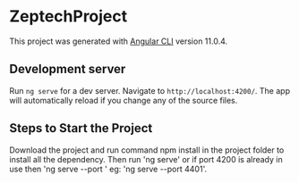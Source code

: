 # ZeptechProject

This project was generated with [Angular CLI](https://github.com/angular/angular-cli) version 11.0.4.

## Development server

Run `ng serve` for a dev server. Navigate to `http://localhost:4200/`. The app will automatically reload if you change any of the source files.

## Steps to Start the Project

Download the project and run command npm install in the project folder to install all the dependency. Then run 'ng serve' or if port 4200 is already in use then 'ng serve --port <any other port number>' eg: 'ng serve --port 4401'. 
